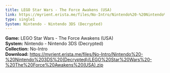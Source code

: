 ```yaml
---
title: LEGO Star Wars - The Force Awakens (USA)
link: https://myrient.erista.me/files/No-Intro/Nintendo%20-%20Nintendo%203DS%20(Decrypted)/LEGO%20Star%20Wars%20-%20The%20Force%20Awakens%20(USA).zip
type: single1
System: Nintendo - Nintendo 3DS (Decrypted)
---
```

<b>Game:</b> LEGO Star Wars - The Force Awakens (USA)<br>
<b>System:</b> Nintendo - Nintendo 3DS (Decrypted)<br>
<b>Collection:</b> No-Intro<br>
<b>Download:</b> https://myrient.erista.me/files/No-Intro/Nintendo%20-%20Nintendo%203DS%20(Decrypted)/LEGO%20Star%20Wars%20-%20The%20Force%20Awakens%20(USA).zip